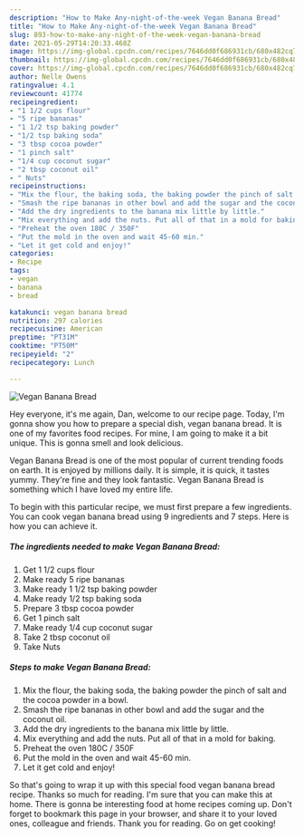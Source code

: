 ```yaml
---
description: "How to Make Any-night-of-the-week Vegan Banana Bread"
title: "How to Make Any-night-of-the-week Vegan Banana Bread"
slug: 893-how-to-make-any-night-of-the-week-vegan-banana-bread
date: 2021-05-29T14:20:33.468Z
image: https://img-global.cpcdn.com/recipes/7646dd0f686931cb/680x482cq70/vegan-banana-bread-recipe-main-photo.jpg
thumbnail: https://img-global.cpcdn.com/recipes/7646dd0f686931cb/680x482cq70/vegan-banana-bread-recipe-main-photo.jpg
cover: https://img-global.cpcdn.com/recipes/7646dd0f686931cb/680x482cq70/vegan-banana-bread-recipe-main-photo.jpg
author: Nelle Owens
ratingvalue: 4.1
reviewcount: 41774
recipeingredient:
- "1 1/2 cups flour"
- "5 ripe bananas"
- "1 1/2 tsp baking powder"
- "1/2 tsp baking soda"
- "3 tbsp cocoa powder"
- "1 pinch salt"
- "1/4 cup coconut sugar"
- "2 tbsp coconut oil"
- " Nuts"
recipeinstructions:
- "Mix the flour, the baking soda, the baking powder the pinch of salt and the cocoa powder in a bowl."
- "Smash the ripe bananas in other bowl and add the sugar and the coconut oil."
- "Add the dry ingredients to the banana mix little by little."
- "Mix everything and add the nuts. Put all of that in a mold for baking."
- "Preheat the oven 180C / 350F"
- "Put the mold in the oven and wait 45-60 min."
- "Let it get cold and enjoy!"
categories:
- Recipe
tags:
- vegan
- banana
- bread

katakunci: vegan banana bread 
nutrition: 297 calories
recipecuisine: American
preptime: "PT31M"
cooktime: "PT50M"
recipeyield: "2"
recipecategory: Lunch

---
```



![Vegan Banana Bread](https://img-global.cpcdn.com/recipes/7646dd0f686931cb/680x482cq70/vegan-banana-bread-recipe-main-photo.jpg)

Hey everyone, it's me again, Dan, welcome to our recipe page. Today, I'm gonna show you how to prepare a special dish, vegan banana bread. It is one of my favorites food recipes. For mine, I am going to make it a bit unique. This is gonna smell and look delicious.



Vegan Banana Bread is one of the most popular of current trending foods on earth. It is enjoyed by millions daily. It is simple, it is quick, it tastes yummy. They're fine and they look fantastic. Vegan Banana Bread is something which I have loved my entire life.


To begin with this particular recipe, we must first prepare a few ingredients. You can cook vegan banana bread using 9 ingredients and 7 steps. Here is how you can achieve it.

<!--inarticleads1-->

##### The ingredients needed to make Vegan Banana Bread:

1. Get 1 1/2 cups flour
1. Make ready 5 ripe bananas
1. Make ready 1 1/2 tsp baking powder
1. Make ready 1/2 tsp baking soda
1. Prepare 3 tbsp cocoa powder
1. Get 1 pinch salt
1. Make ready 1/4 cup coconut sugar
1. Take 2 tbsp coconut oil
1. Take  Nuts




<!--inarticleads2-->

##### Steps to make Vegan Banana Bread:

1. Mix the flour, the baking soda, the baking powder the pinch of salt and the cocoa powder in a bowl.
1. Smash the ripe bananas in other bowl and add the sugar and the coconut oil.
1. Add the dry ingredients to the banana mix little by little.
1. Mix everything and add the nuts. Put all of that in a mold for baking.
1. Preheat the oven 180C / 350F
1. Put the mold in the oven and wait 45-60 min.
1. Let it get cold and enjoy!




So that's going to wrap it up with this special food vegan banana bread recipe. Thanks so much for reading. I'm sure that you can make this at home. There is gonna be interesting food at home recipes coming up. Don't forget to bookmark this page in your browser, and share it to your loved ones, colleague and friends. Thank you for reading. Go on get cooking!
